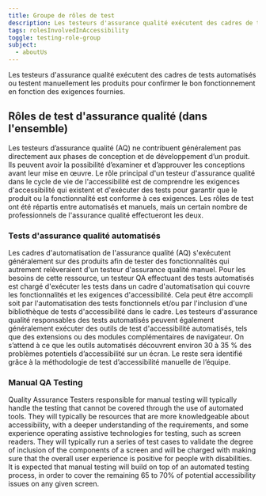 ```yaml
---
title: Groupe de rôles de test
description: Les testeurs d'assurance qualité exécutent des cadres de tests automatisés ou testent manuellement les produits pour confirmer le bon fonctionnement en fonction des exigences fournies.
tags: rolesInvolvedInAccessibility
toggle: testing-role-group
subject:
  - aboutUs
---
```


Les testeurs d'assurance qualité exécutent des cadres de tests automatisés ou testent manuellement les produits pour confirmer le bon fonctionnement en fonction des exigences fournies.

## Rôles de test d'assurance qualité (dans l'ensemble)
Les testeurs d’assurance qualité (AQ) ne contribuent généralement pas directement aux phases de conception et de développement d’un produit. Ils peuvent avoir la possibilité d’examiner et d’approuver les conceptions avant leur mise en œuvre. Le rôle principal d'un testeur d'assurance qualité dans le cycle de vie de l'accessibilité est de comprendre les exigences d'accessibilité qui existent et d'exécuter des tests pour garantir que le produit ou la fonctionnalité est conforme à ces exigences. Les rôles de test ont été répartis entre automatisés et manuels, mais un certain nombre de professionnels de l'assurance qualité effectueront les deux.

### Tests d'assurance qualité automatisés
Les cadres d'automatisation de l'assurance qualité (AQ) s'exécutent généralement sur des produits afin de tester des fonctionnalités qui autrement relèveraient d'un testeur d'assurance qualité manuel. Pour les besoins de cette ressource, un testeur QA effectuant des tests automatisés est chargé d'exécuter les tests dans un cadre d'automatisation qui couvre les fonctionnalités et les exigences d'accessibilité. Cela peut être accompli soit par l'automatisation des tests fonctionnels et/ou par l'inclusion d'une bibliothèque de tests d'accessibilité dans le cadre. Les testeurs d'assurance qualité responsables des tests automatisés peuvent également généralement exécuter des outils de test d'accessibilité automatisés, tels que des extensions ou des modules complémentaires de navigateur. On s’attend à ce que les outils automatisés découvrent environ 30 à 35 % des problèmes potentiels d’accessibilité sur un écran. Le reste sera identifié grâce à la méthodologie de test d’accessibilité manuelle de l’équipe.

### Manual QA Testing
Quality Assurance Testers responsible for manual testing will typically handle the testing that cannot be covered through the use of automated tools. They will typically be resources that are more knowledgeable about accessibility, with a deeper understanding of the requirements, and some experience operating assistive technologies for testing, such as screen readers. They will typically run a series of test cases to validate the degree of inclusion of the components of a screen and will be charged with making sure that the overall user experience is positive for people with disabilities. It is expected that manual testing will build on top of an automated testing process, in order to cover the remaining 65 to 70% of potential accessibility issues on any given screen.
